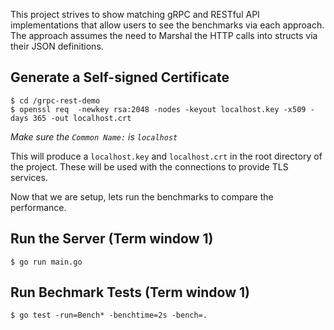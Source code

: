 This project strives to show matching gRPC and RESTful API implementations that allow users to see the benchmarks via each approach. The approach assumes the need to Marshal the HTTP calls into structs via their JSON definitions.

## Generate a Self-signed Certificate
```
$ cd /grpc-rest-demo
$ openssl req  -newkey rsa:2048 -nodes -keyout localhost.key -x509 -days 365 -out localhost.crt
```
*Make sure the `Common Name:` is `localhost`*

This will produce a `localhost.key` and `localhost.crt` in the root directory of the project. These will be used with the connections to provide TLS services.

Now that we are setup, lets run the benchmarks to compare the performance.

## Run the Server (Term window 1)
`$ go run main.go`

## Run Bechmark Tests (Term window 1)
`$ go test -run=Bench* -benchtime=2s -bench=.`
